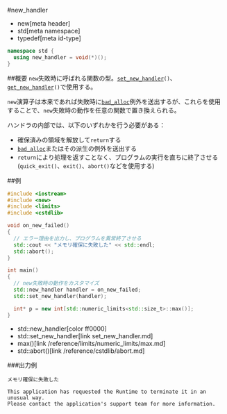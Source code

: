 #new_handler
* new[meta header]
* std[meta namespace]
* typedef[meta id-type]

```cpp
namespace std {
  using new_handler = void(*)();
}
```

##概要
`new`失敗時に呼ばれる関数の型。[`set_new_handler`](set_new_handler.md)`()`、[`get_new_handler`](get_new_handler.md)`()`で使用する。

`new`演算子は本来であれば失敗時に[`bad_alloc`](bad_alloc.md)例外を送出するが、これらを使用することで、`new`失敗時の動作を任意の関数で置き換えられる。 

ハンドラの内部では、以下のいずれかを行う必要がある：

- 確保済みの領域を解放して`return`する
- [`bad_alloc`](bad_alloc.md)またはその派生の例外を送出する
- `return`により処理を返すことなく、プログラムの実行を直ちに終了させる(`quick_exit()`、`exit()`、`abort()`などを使用する)


##例
```cpp
#include <iostream>
#include <new>
#include <limits>
#include <cstdlib>

void on_new_failed()
{
  // エラー理由を出力し、プログラムを異常終了させる
  std::cout << "メモリ確保に失敗した" << std::endl;
  std::abort();
}

int main()
{
  // new失敗時の動作をカスタマイズ
  std::new_handler handler = on_new_failed;
  std::set_new_handler(handler);

  int* p = new int[std::numeric_limits<std::size_t>::max()];
}
```
* std::new_handler[color ff0000]
* std::set_new_handler[link set_new_handler.md]
* max()[link /reference/limits/numeric_limits/max.md]
* std::abort()[link /reference/cstdlib/abort.md]

###出力例
```
メモリ確保に失敗した

This application has requested the Runtime to terminate it in an unusual way.
Please contact the application's support team for more information.
```



